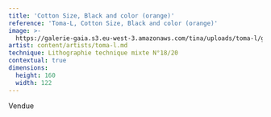 ```yaml
---
title: 'Cotton Size, Black and color (orange)'
reference: 'Toma-L, Cotton Size, Black and color (orange)'
image: >-
  https://galerie-gaia.s3.eu-west-3.amazonaws.com/tina/uploads/toma-l/galerie-gaia-toma-l-cottonsizeblackandolor-orange-160x122cm.jpg
artist: content/artists/toma-l.md
technique: Lithographie technique mixte N°18/20
contextual: true
dimensions:
  height: 160
  width: 122
---
```


Vendue
